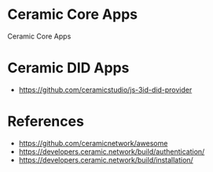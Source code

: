 # Ceramic Core Apps
Ceramic Core Apps

# Ceramic DID Apps
- https://github.com/ceramicstudio/js-3id-did-provider

# References
- https://github.com/ceramicnetwork/awesome
- https://developers.ceramic.network/build/authentication/
- https://developers.ceramic.network/build/installation/




